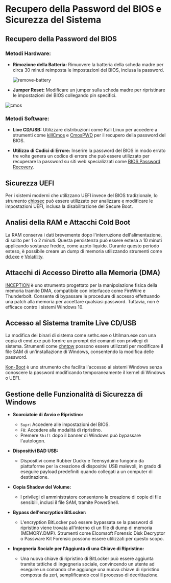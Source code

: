# Recupero della Password del BIOS e Sicurezza del Sistema

## Recupero della Password del BIOS

### Metodi Hardware:

- **Rimozione della Batteria:** Rimuovere la batteria della scheda madre per circa 30 minuti reimposta le impostazioni del BIOS, inclusa la password.

  
  ![remove-battery](https://github.com/GabrieleDattile/Reset-Password-BIOS/assets/137740496/98ca02e9-b249-45ae-9f5e-e19465d13712)



- **Jumper Reset:** Modificare un jumper sulla scheda madre per ripristinare le impostazioni del BIOS collegando pin specifici.

![cmos](https://github.com/GabrieleDattile/Reset-Password-BIOS/assets/137740496/75986522-c9cf-41c8-9975-d6e449ec95c1)

### Metodi Software:

- **Live CD/USB:** Utilizzare distribuzioni come Kali Linux per accedere a strumenti come [killCmos](https://www.majorgeeks.com/files/details/killcmos.html) e [CmosPWD](https://www.cgsecurity.org/wiki/CmosPwd) per il recupero della password del BIOS.

- **Utilizzo di Codici di Errore:** Inserire la password del BIOS in modo errato tre volte genera un codice di errore che può essere utilizzato per recuperare la password su siti web specializzati come [BIOS Password Recovery](https://bios-pw.org).

## Sicurezza UEFI

Per i sistemi moderni che utilizzano UEFI invece del BIOS tradizionale, lo strumento [chipsec](https://github.com/chipsec/chipsec) può essere utilizzato per analizzare e modificare le impostazioni UEFI, inclusa la disabilitazione del Secure Boot.

## Analisi della RAM e Attacchi Cold Boot

La RAM conserva i dati brevemente dopo l'interruzione dell'alimentazione, di solito per 1 o 2 minuti. Questa persistenza può essere estesa a 10 minuti applicando sostanze fredde, come azoto liquido. Durante questo periodo esteso, è possibile creare un dump di memoria utilizzando strumenti come [dd.exe](https://uranus.chrysocome.net/linux/rawwrite/dd-old.htm) e [Volatility](https://volatilityfoundation.org/about-volatility/).

## Attacchi di Accesso Diretto alla Memoria (DMA)

[INCEPTION](https://github.com/carmaa/inception) è uno strumento progettato per la manipolazione fisica della memoria tramite DMA, compatibile con interfacce come FireWire e Thunderbolt. Consente di bypassare le procedure di accesso effettuando una patch alla memoria per accettare qualsiasi password. Tuttavia, non è efficace contro i sistemi Windows 10.

## Accesso al Sistema tramite Live CD/USB

La modifica dei binari di sistema come sethc.exe o Utilman.exe con una copia di cmd.exe può fornire un prompt dei comandi con privilegi di sistema. Strumenti come [chntpw](https://www.kali.org/tools/chntpw/) possono essere utilizzati per modificare il file SAM di un'installazione di Windows, consentendo la modifica delle password.

[Kon-Boot](https://whatsoftware.com/login-to-windows-administrator-and-linux-root-account-without-knowing-or-changing-current-password/) è uno strumento che facilita l'accesso ai sistemi Windows senza conoscere la password modificando temporaneamente il kernel di Windows o UEFI.

## Gestione delle Funzionalità di Sicurezza di Windows

- **Scorciatoie di Avvio e Ripristino:**
  - `Supr`: Accedere alle impostazioni del BIOS.
  - `F8`: Accedere alla modalità di ripristino.
  - Premere `Shift` dopo il banner di Windows può bypassare l'autologon.

- **Dispositivi BAD USB:**
  - Dispositivi come Rubber Ducky e Teensyduino fungono da piattaforme per la creazione di dispositivi USB malevoli, in grado di eseguire payload predefiniti quando collegati a un computer di destinazione.

- **Copia Shadow del Volume:**
  - I privilegi di amministratore consentono la creazione di copie di file sensibili, inclusi il file SAM, tramite PowerShell.

- **Bypass dell'encryption BitLocker:**
  - L'encryption BitLocker può essere bypassata se la password di ripristino viene trovata all'interno di un file di dump di memoria (MEMORY.DMP). Strumenti come Elcomsoft Forensic Disk Decryptor o Passware Kit Forensic possono essere utilizzati per questo scopo.

- **Ingegneria Sociale per l'Aggiunta di una Chiave di Ripristino:**
  - Una nuova chiave di ripristino di BitLocker può essere aggiunta tramite tattiche di ingegneria sociale, convincendo un utente ad eseguire un comando che aggiunge una nuova chiave di ripristino composta da zeri, semplificando così il processo di decrittazione.


